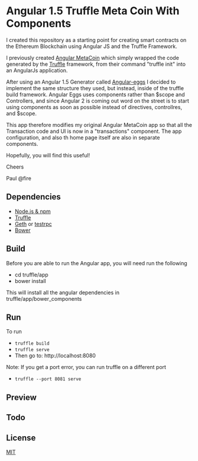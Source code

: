 # Angular 1.5 Truffle Meta Coin With Components 
I created this repository as a starting point for creating
smart contracts on the Ethereum Blockchain using Angular JS and the Truffle Framework.

I previously created [Angular MetaCoin](https://github.com/paulpreibisch/angularMetaCoin) which 
simply wrapped the code generated by the [Truffle](https://github.com/ConsenSys/truffle)
framework, from their command "truffle init" into an AngularJs application.

After using an Angular 1.5 Generator called [Angular-eggs](https://github.com/albatrosary/generator-angular-eggs#readme)
I decided to implement the same structure they used, but instead, inside of the truffle build framework.
Angular Eggs uses components rather than $scope and Controllers, and since Angular 2 is coming out
word on the street is to start using components as soon as possible instead of directives, controllres, and $scope.

This app therefore modifies my original Angular MetaCoin app so that all the Transaction code and UI is now in a "transactions" component.
The app configuration, and also th home page itself are also in separate components.

Hopefully, you will find this useful!

Cheers

Paul @fire

## Dependencies
* [Node.js & npm](https://nodejs.org)
* [Truffle](https://github.com/ConsenSys/truffle)
* [Geth](https://github.com/ethereum/go-ethereum/wiki/geth) or [testrpc](https://github.com/ethereumjs/testrpc)
* [Bower](https://bower.io/)

## Build
Before you are able to run the Angular app, you will need run the following
* cd truffle/app
* bower install

This will install all the angular dependencies in truffle/app/bower_components 

## Run
To run
*  `truffle build`
*  `truffle serve`
* Then go to: http://localhost:8080

Note: If you get a port error, you can run truffle on a different port
*  `truffle --port 8081 serve`

## Preview


## Todo

## License
[MIT](https://github.com/paulpreibisch-io/angular_blockchain_marketplace/blob/master/LICENSE)
